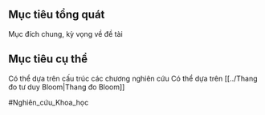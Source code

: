 ## Mục tiêu tổng quát
Mục đích chung, kỳ vọng về đề tài
## Mục tiêu cụ thể
Có thể dựa trên cấu trúc các chương nghiên cứu
Có thể dựa trên [[../Thang đo tư duy Bloom|Thang đo Bloom]]

#Nghiên_cứu_Khoa_học 